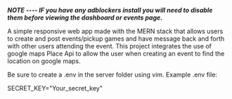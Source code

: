 ***NOTE ---- IF you have any adblockers install you will need to disable them before viewing the dashboard or events page.*** 

A simple responsive web app made with the MERN stack that allows users to create and post events/pickup games and have message back and forth with other users attending the event. This project integrates the use of google maps Place Api to allow the user when creating an event to find the location on google maps. 

Be sure to create a .env in the server folder using vim. 
Example .env file: 

SECRET_KEY="Your_secret_key"
 
 
